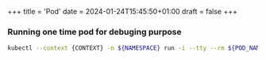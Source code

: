 +++
title = 'Pod'
date = 2024-01-24T15:45:50+01:00
draft = false
+++

### Running one time pod for debuging purpose

```bash
kubectl --context {CONTEXT} -n ${NAMESPACE} run -i --tty --rm ${POD_NAME} --image=${IMAGE}  --labels "label=1","label=2" --restart=Never -- sh
```

